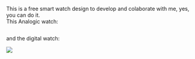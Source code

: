 <p>This is a free smart watch design to develop and colaborate with me, yes, you can do it.<br>
This Analogic watch:</p>
<img></img src="read1.png"><br><p>and the digital watch:</p><img src="read2.jpg"></img>

